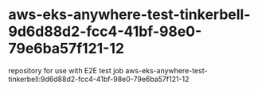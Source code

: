# aws-eks-anywhere-test-tinkerbell-9d6d88d2-fcc4-41bf-98e0-79e6ba57f121-12
repository for use with E2E test job aws-eks-anywhere-test-tinkerbell:9d6d88d2-fcc4-41bf-98e0-79e6ba57f121-12
